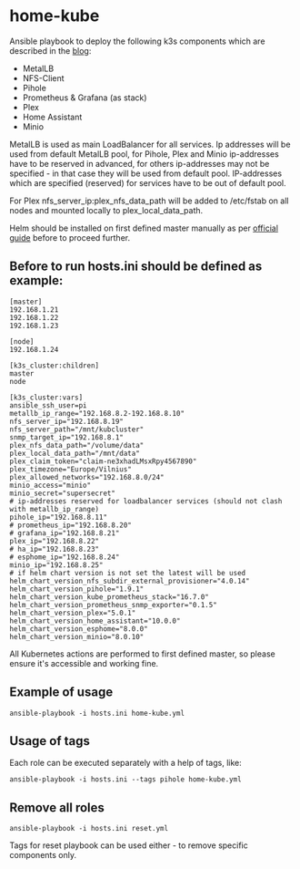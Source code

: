 # home-kube
Ansible playbook to deploy the following k3s components which are described in the [blog](http://blog.sozinov.eu):
* MetalLB
* NFS-Client
* Pihole
* Prometheus & Grafana (as stack)
* Plex
* Home Assistant
* Minio

MetalLB is used as main LoadBalancer for all services. Ip addresses will be used from default MetalLB pool, for Pihole, Plex and Minio ip-addresses have to be reserved in advanced, for others ip-addresses may not be specified - in that case they will be used from default pool. IP-addresses which are specified (reserved) for services have to be out of default pool.

For Plex nfs_server_ip:plex_nfs_data_path will be added to /etc/fstab on all nodes and mounted locally to plex_local_data_path.

Helm should be installed on first defined master manually as per [official guide](https://helm.sh/docs/intro/install/) before to proceed further.

## Before to run hosts.ini should be defined as example:
```
[master]
192.168.1.21
192.168.1.22
192.168.1.23

[node]
192.168.1.24

[k3s_cluster:children]
master
node

[k3s_cluster:vars]
ansible_ssh_user=pi
metallb_ip_range="192.168.8.2-192.168.8.10"
nfs_server_ip="192.168.8.19"
nfs_server_path="/mnt/kubcluster"
snmp_target_ip="192.168.8.1"
plex_nfs_data_path="/volume/data"
plex_local_data_path="/mnt/data"
plex_claim_token="claim-ne3xhadLMsxRpy4567890"
plex_timezone="Europe/Vilnius"
plex_allowed_networks="192.168.8.0/24"
minio_access="minio"
minio_secret="supersecret"
# ip-addresses reserved for loadbalancer services (should not clash with metallb_ip_range)
pihole_ip="192.168.8.11"
# prometheus_ip="192.168.8.20"
# grafana_ip="192.168.8.21"
plex_ip="192.168.8.22"
# ha_ip="192.168.8.23"
# esphome_ip="192.168.8.24"
minio_ip="192.168.8.25"
# if helm chart version is not set the latest will be used
helm_chart_version_nfs_subdir_external_provisioner="4.0.14"
helm_chart_version_pihole="1.9.1"
helm_chart_version_kube_prometheus_stack="16.7.0"
helm_chart_version_prometheus_snmp_exporter="0.1.5"
helm_chart_version_plex="5.0.1"
helm_chart_version_home_assistant="10.0.0"
helm_chart_version_esphome="8.0.0"
helm_chart_version_minio="8.0.10"
```
All Kubernetes actions are performed to first defined master, so please ensure it's accessible and working fine.
## Example of usage
```
ansible-playbook -i hosts.ini home-kube.yml
```
## Usage of tags
Each role can be executed separately with a help of tags, like:
```
ansible-playbook -i hosts.ini --tags pihole home-kube.yml
```

## Remove all roles
```
ansible-playbook -i hosts.ini reset.yml
```
Tags for reset playbook can be used either - to remove specific components only.
